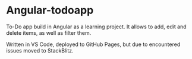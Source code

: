 # Angular-todoapp

To-Do app build in Angular as a learning project. It allows to add, edit and delete items, as well as filter them.

Written in VS Code, deployed to GitHub Pages, but due to encountered issues moved to StackBlitz.
